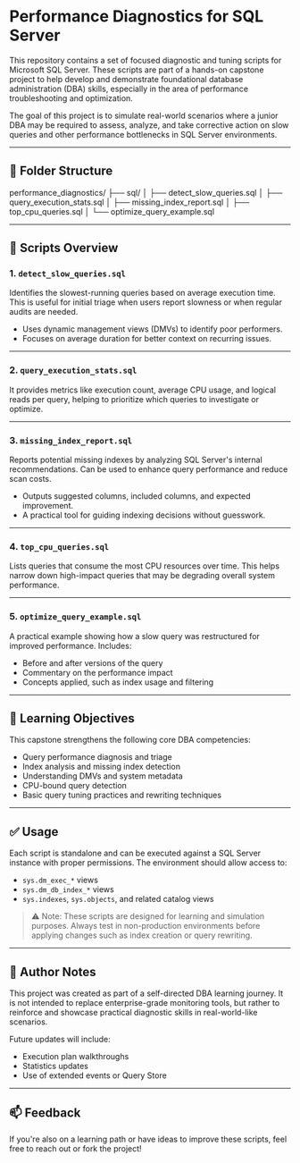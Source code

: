 # Performance Diagnostics for SQL Server

This repository contains a set of focused diagnostic and tuning scripts for Microsoft SQL Server. These scripts are part of a hands-on capstone project to help develop and demonstrate foundational database administration (DBA) skills, especially in the area of performance troubleshooting and optimization.

The goal of this project is to simulate real-world scenarios where a junior DBA may be required to assess, analyze, and take corrective action on slow queries and other performance bottlenecks in SQL Server environments.

---

## 📁 Folder Structure

performance_diagnostics/
├── sql/
│ ├── detect_slow_queries.sql
│ ├── query_execution_stats.sql
│ ├── missing_index_report.sql
│ ├── top_cpu_queries.sql
│ └── optimize_query_example.sql



---

## 🔧 Scripts Overview

### 1. `detect_slow_queries.sql`
Identifies the slowest-running queries based on average execution time. This is useful for initial triage when users report slowness or when regular audits are needed.

- Uses dynamic management views (DMVs) to identify poor performers.
- Focuses on average duration for better context on recurring issues.

---

### 2. `query_execution_stats.sql`
It provides metrics like execution count, average CPU usage, and logical reads per query, helping to prioritize which queries to investigate or optimize.

---

### 3. `missing_index_report.sql`
Reports potential missing indexes by analyzing SQL Server's internal recommendations. Can be used to enhance query performance and reduce scan costs.

- Outputs suggested columns, included columns, and expected improvement.
- A practical tool for guiding indexing decisions without guesswork.

---

### 4. `top_cpu_queries.sql`
Lists queries that consume the most CPU resources over time. This helps narrow down high-impact queries that may be degrading overall system performance.

---

### 5. `optimize_query_example.sql`
A practical example showing how a slow query was restructured for improved performance. Includes:

- Before and after versions of the query
- Commentary on the performance impact
- Concepts applied, such as index usage and filtering

---

## 🧠 Learning Objectives

This capstone strengthens the following core DBA competencies:

- Query performance diagnosis and triage
- Index analysis and missing index detection
- Understanding DMVs and system metadata
- CPU-bound query detection
- Basic query tuning practices and rewriting techniques

---

## ✅ Usage

Each script is standalone and can be executed against a SQL Server instance with proper permissions. The environment should allow access to:

- `sys.dm_exec_*` views
- `sys.dm_db_index_*` views
- `sys.indexes`, `sys.objects`, and related catalog views

> ⚠️ Note: These scripts are designed for learning and simulation purposes. Always test in non-production environments before applying changes such as index creation or query rewriting.

---

## 📌 Author Notes

This project was created as part of a self-directed DBA learning journey. It is not intended to replace enterprise-grade monitoring tools, but rather to reinforce and showcase practical diagnostic skills in real-world-like scenarios.

Future updates will include:
- Execution plan walkthroughs
- Statistics updates
- Use of extended events or Query Store

---

## 📫 Feedback

If you're also on a learning path or have ideas to improve these scripts, feel free to reach out or fork the project!

